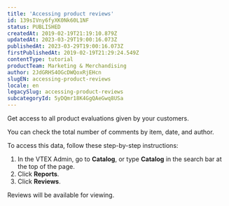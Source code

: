 ```yaml
---
title: 'Accessing product reviews'
id: 139sIVny6fyXK0Nk60L1NF
status: PUBLISHED
createdAt: 2019-02-19T21:19:10.879Z
updatedAt: 2023-03-29T19:00:16.073Z
publishedAt: 2023-03-29T19:00:16.073Z
firstPublishedAt: 2019-02-19T21:29:24.549Z
contentType: tutorial
productTeam: Marketing & Merchandising
author: 2JdGRHS4OGcDWQoxRjEHcn
slugEN: accessing-product-reviews
locale: en
legacySlug: accessing-product-reviews
subcategoryId: 5yDQmr18K4GgQAeGwq8USa
---
```


Get access to all product evaluations given by your customers.

You can check the total number of comments by item, date, and author.

To access this data, follow these step-by-step instructions:

1. In the VTEX Admin, go to __Catalog__, or type __Catalog__ in the search bar at the top of the page.
2. Click __Reports__.
3. Click __Reviews__.

Reviews will be available for viewing.
